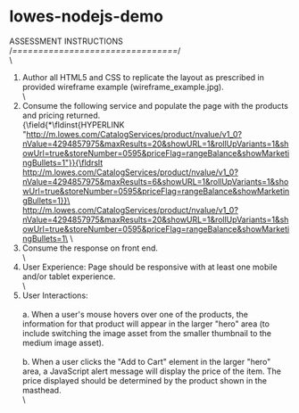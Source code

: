 # lowes-nodejs-demo

ASSESSMENT INSTRUCTIONS\
/*================================*/\
\
1.  Author all HTML5 and CSS to replicate the layout as prescribed in provided wireframe example (wireframe_example.jpg).\
\
2.  Consume the following service and populate the page with the products and pricing returned. \
{\field{\*\fldinst{HYPERLINK "http://m.lowes.com/CatalogServices/product/nvalue/v1_0?nValue=4294857975&maxResults=20&showURL=1&rollUpVariants=1&showUrl=true&storeNumber=0595&priceFlag=rangeBalance&showMarketingBullets=1"}}{\fldrslt http://m.lowes.com/CatalogServices/product/nvalue/v1_0?nValue=4294857975&maxResults=6&showURL=1&rollUpVariants=1&showUrl=true&storeNumber=0595&priceFlag=rangeBalance&showMarketingBullets=1}}\
\
http://m.lowes.com/CatalogServices/product/nvalue/v1_0?nValue=4294857975&maxResults=20&showURL=1&rollUpVariants=1&showUrl=true&storeNumber=0595&priceFlag=rangeBalance&showMarketingBullets=1\
\
3. Consume the response on front end.\
\
4.  User Experience: Page should be responsive with at least one mobile and/or tablet experience. \
\
5.  User Interactions:\
\
	a.  When a user's mouse hovers over one of the products, the information for that product will appear in the larger "hero" area (to include switching the image asset from the smaller thumbnail to the medium image asset).\
\
	b.  When a user clicks the "Add to Cart" element in the larger "hero" area, a JavaScript alert message will display the price of the item. The price displayed should be determined by the product shown in the masthead. \
\